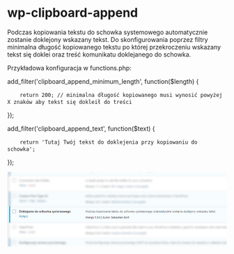 # wp-clipboard-append 
 
Podczas kopiowania tekstu do schowka systemowego automatycznie zostanie doklejony wskazany tekst. Do skonfigurowania poprzez filtry minimalna długość kopiowanego tekstu po której przekroczeniu wskazany tekst się doklei oraz treść komunikatu doklejanego do schowka.

Przykładowa konfiguracja w functions.php:


add_filter('clipboard_append_minimum_length', function($length) {

        return 200; // minimalna długość kopiowanego musi wynosić powyżej X znaków aby tekst się dokleił do treści
});

add_filter('clipboard_append_text', function($text) {

        return 'Tutaj Twój tekst do doklejenia przy kopiowaniu do schowka';
});


![screenshot](/screenshot.png?raw=true "screenshot") 
